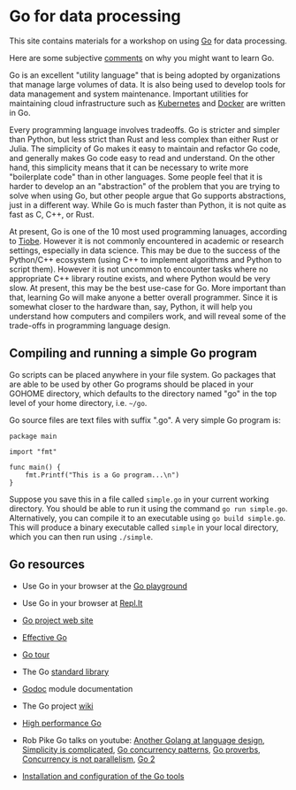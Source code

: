 Go for data processing
======================

This site contains materials for a workshop on using
[Go](http://golang.org) for data processing.

Here are some subjective [comments](why.md) on why you might want to learn Go.

Go is an excellent "utility language" that is being adopted by organizations that
manage large volumes of data.  It is also being used to develop tools for data
management and system maintenance.  Important utilities for maintaining cloud
infrastructure such as [Kubernetes](http://kubernetes.io) and
[Docker](http://docker.com) are written in Go.

Every programming language involves tradeoffs.
Go is stricter and simpler than Python, but less strict than Rust and less
complex than either Rust or Julia.  The simplicity of Go makes it easy
to maintain and refactor Go code, and generally makes Go code easy to
read and understand.  On the other hand, this simplicity means that
it can be necessary to write more "boilerplate code" than in other languages.
Some people feel that it is harder to develop an an "abstraction" of the problem
that you are trying to solve when using Go, but other people argue that Go supports
abstractions, just in a different way. While
Go is much faster than Python, it is not quite as fast as C, C++, or Rust.

At present, Go is one of the 10 most used programming lanuages,
according to [Tiobe](http://tiobe.com/tiobe-index).
However it is not commonly encountered in academic or research settings,
especially in data science.  This may be due to the success of the Python/C++
ecosystem (using C++ to implement algorithms and Python to script them).
However it is not uncommon to encounter tasks where no appropriate C++ library routine exists,
and where Python would be very slow.  At present, this may be the best
use-case for Go.  More important than that, learning Go will make anyone a better
overall programmer.  Since it is somewhat closer to the hardware than, say, Python,
it will help you understand how computers and compilers work,
and will reveal some of the trade-offs in programming language design.


Compiling and running a simple Go program
-----------------------------------------

Go scripts can be placed anywhere in your file system.  Go packages
that are able to be used by other Go programs should be placed in your
GOHOME directory, which defaults to the directory named "go" in the
top level of your home directory, i.e. `~/go`.

Go source files are text files with suffix ".go".  A very simple Go
program is:

```
package main

import "fmt"

func main() {
    fmt.Printf("This is a Go program...\n")
}
```

Suppose you save this in a file called `simple.go` in your current
working directory.  You should be able to run it using the command `go
run simple.go`.  Alternatively, you can compile it to an executable
using `go build simple.go`.  This will produce a binary executable
called `simple` in your local directory, which you can then run
using `./simple`.


Go resources
------------

* Use Go in your browser at the [Go playground](https://play.golang.org/)

* Use Go in your browser at [Repl.It](https://repl.it/repls)

* [Go project web site](http://golang.org)

* [Effective Go](https://golang.org/doc/effective_go.html)

* [Go tour](https://tour.golang.org/list)

* The Go [standard library](https://golang.org/pkg/)

* [Godoc](https://godoc.org) module documentation

* The Go project [wiki](https://github.com/golang/go/wiki)

* [High performance Go](https://dave.cheney.net/high-performance-go)

* Rob Pike Go talks on youtube: [Another Golang at language
design](https://www.youtube.com/watch?v=7VcArS4Wpqk), [Simplicity is
complicated](https://www.youtube.com/watch?v=rFejpH_tAHM), [Go
concurrency patterns](https://www.youtube.com/watch?v=f6kdp27TYZs),
[Go proverbs](https://www.youtube.com/watch?v=PAAkCSZUG1c),
[Concurrency is not
parallelism](https://www.youtube.com/watch?v=B9lP-E4J_lc),
[Go 2](https://www.youtube.com/watch?v=RIvL2ONhFBI)

* [Installation and configuration of the Go tools](install.md)
